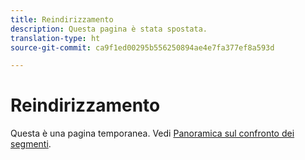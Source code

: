 ```yaml
---
title: Reindirizzamento
description: Questa pagina è stata spostata.
translation-type: ht
source-git-commit: ca9f1ed00295b556250894ae4e7fa377ef8a593d

---
```



# Reindirizzamento

Questa è una pagina temporanea. Vedi [Panoramica sul confronto dei segmenti](segment-comparison.md).
